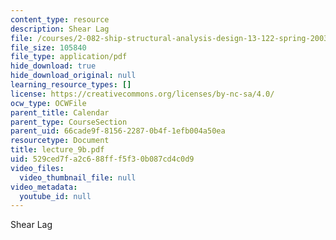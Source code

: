 ```yaml
---
content_type: resource
description: Shear Lag
file: /courses/2-082-ship-structural-analysis-design-13-122-spring-2003/529ced7fa2c688fff5f30b087cd4c0d9_lecture_9b.pdf
file_size: 105840
file_type: application/pdf
hide_download: true
hide_download_original: null
learning_resource_types: []
license: https://creativecommons.org/licenses/by-nc-sa/4.0/
ocw_type: OCWFile
parent_title: Calendar
parent_type: CourseSection
parent_uid: 66cade9f-8156-2287-0b4f-1efb004a50ea
resourcetype: Document
title: lecture_9b.pdf
uid: 529ced7f-a2c6-88ff-f5f3-0b087cd4c0d9
video_files:
  video_thumbnail_file: null
video_metadata:
  youtube_id: null
---
```

Shear Lag